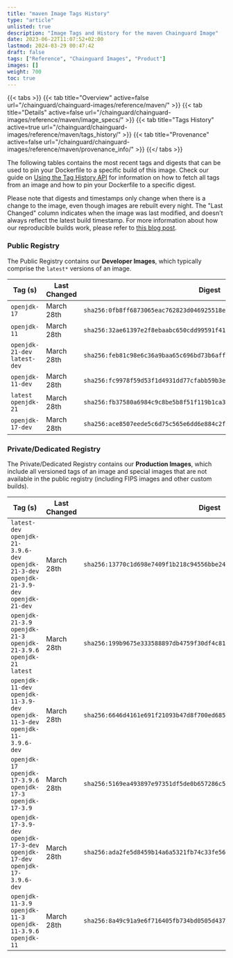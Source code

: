```yaml
---
title: "maven Image Tags History"
type: "article"
unlisted: true
description: "Image Tags and History for the maven Chainguard Image"
date: 2023-06-22T11:07:52+02:00
lastmod: 2024-03-29 00:47:42
draft: false
tags: ["Reference", "Chainguard Images", "Product"]
images: []
weight: 700
toc: true
---
```


{{< tabs >}}
{{< tab title="Overview" active=false url="/chainguard/chainguard-images/reference/maven/" >}}
{{< tab title="Details" active=false url="/chainguard/chainguard-images/reference/maven/image_specs/" >}}
{{< tab title="Tags History" active=true url="/chainguard/chainguard-images/reference/maven/tags_history/" >}}
{{< tab title="Provenance" active=false url="/chainguard/chainguard-images/reference/maven/provenance_info/" >}}
{{</ tabs >}}

The following tables contains the most recent tags and digests that can be used to pin your Dockerfile to a specific build of this image. Check our guide on [Using the Tag History API](/chainguard/chainguard-images/using-the-tag-history-api/) for information on how to fetch all tags from an image and how to pin your Dockerfile to a specific digest.

Please note that digests and timestamps only change when there is a change to the image, even though images are rebuilt every night. The "Last Changed" column indicates when the image was last modified, and doesn't always reflect the latest build timestamp. For more information about how our reproducible builds work, please refer to [this blog post](https://www.chainguard.dev/unchained/reproducing-chainguards-reproducible-image-builds).

### Public Registry
The Public Registry contains our **Developer Images**, which typically comprise the `latest*` versions of an image.

| Tag (s)                        | Last Changed | Digest                                                                    |
|--------------------------------|--------------|---------------------------------------------------------------------------|
|  `openjdk-17`                  | March 28th   | `sha256:0fb8ff6873065eac762823d046925518e2c0a06d735ff85e61757621e2d2a9cc` |
|  `openjdk-11`                  | March 28th   | `sha256:32ae61397e2f8ebaabc650cdd99591f41a68a5cb121241223ff261f76ed25bec` |
|  `openjdk-21-dev` `latest-dev` | March 28th   | `sha256:feb81c98e6c36a9baa65c696bd73b6affcf4cf60cb90084dbb6a10c5f0cfc4a9` |
|  `openjdk-11-dev`              | March 28th   | `sha256:fc9978f59d53f1d4931dd77cfabb59b3e7757b1720080d65a1d5780f3ad07bd0` |
|  `latest` `openjdk-21`         | March 28th   | `sha256:fb37580a6984c9c8be5b8f51f119b1ca3953546077d71f4d0531344fdbbeb052` |
|  `openjdk-17-dev`              | March 28th   | `sha256:ace8507eede5c6d75c565e6dd6e884c2fe544e175b44de3eda48c85101e853ac` |


### Private/Dedicated Registry
The Private/Dedicated Registry contains our **Production Images**, which include all versioned tags of an image and special images that are not available in the public registry (including FIPS images and other custom builds).

| Tag (s)                                                                                       | Last Changed | Digest                                                                    |
|-----------------------------------------------------------------------------------------------|--------------|---------------------------------------------------------------------------|
|  `latest-dev` `openjdk-21-3.9.6-dev` `openjdk-21-3-dev` `openjdk-21-3.9-dev` `openjdk-21-dev` | March 28th   | `sha256:13770c1d698e7409f1b218c94556bbe24b834a98e35bfcb7d3f893c1ad9071ff` |
|  `openjdk-21-3.9` `openjdk-21-3` `openjdk-21-3.9.6` `openjdk-21` `latest`                     | March 28th   | `sha256:199b9675e333588897db4759f30df4c819161d59dc16915b3136a2fea8df745c` |
|  `openjdk-11-dev` `openjdk-11-3.9-dev` `openjdk-11-3-dev` `openjdk-11-3.9.6-dev`              | March 28th   | `sha256:6646d4161e691f21093b47d8f700ed6854ef35cb83c9567927696df512b89021` |
|  `openjdk-17` `openjdk-17-3.9.6` `openjdk-17-3` `openjdk-17-3.9`                              | March 28th   | `sha256:5169ea493897e97351df5de0b657286c51cf28dea651ee6566c7a5dcd66bea76` |
|  `openjdk-17-3.9-dev` `openjdk-17-3-dev` `openjdk-17-dev` `openjdk-17-3.9.6-dev`              | March 28th   | `sha256:ada2fe5d8459b14a6a5321fb74c33fe561a0dd20017a8ca72eb38318ff2f789e` |
|  `openjdk-11-3.9` `openjdk-11-3` `openjdk-11-3.9.6` `openjdk-11`                              | March 28th   | `sha256:8a49c91a9e6f716405fb734bd0505d437172b6a65c14fddd9d9a5ab18b8fa638` |

